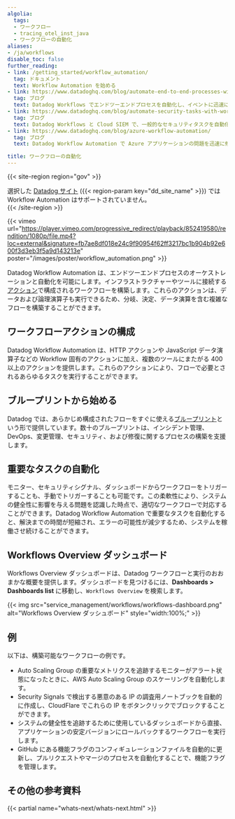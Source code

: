 ```yaml
---
algolia:
  tags:
  - ワークフロー
  - tracing_otel_inst_java
  - ワークフローの自動化
aliases:
- /ja/workflows
disable_toc: false
further_reading:
- link: /getting_started/workflow_automation/
  tag: ドキュメント
  text: Workflow Automation を始める
- link: https://www.datadoghq.com/blog/automate-end-to-end-processes-with-datadog-workflows/
  tag: ブログ
  text: Datadog Workflows でエンドツーエンドプロセスを自動化し、イベントに迅速に対応する
- link: https://www.datadoghq.com/blog/automate-security-tasks-with-workflows-and-cloud-siem/
  tag: ブログ
  text: Datadog Workflows と Cloud SIEM で、一般的なセキュリティタスクを自動化し、脅威の先を行く
- link: https://www.datadoghq.com/blog/azure-workflow-automation/
  tag: ブログ
  text: Datadog Workflow Automation で Azure アプリケーションの問題を迅速に修復する

title: ワークフローの自動化
---
```


{{< site-region region="gov" >}}
<div class="alert alert-warning">選択した <a href="/getting_started/site">Datadog サイト</a> ({{< region-param key="dd_site_name" >}}) では Workflow Automation はサポートされていません。</div>
{{< /site-region >}}

{{< vimeo url="https://player.vimeo.com/progressive_redirect/playback/852419580/rendition/1080p/file.mp4?loc=external&signature=fb7ae8df018e24c9f90954f62ff3217bc1b904b92e600f3d3eb3f5a9d143213e" poster="/images/poster/workflow_automation.png" >}}

Datadog Workflow Automation は、エンドツーエンドプロセスのオーケストレーションと自動化を可能にします。インフラストラクチャーやツールに接続する[アクション][1]で構成されるワークフローを構築します。これらのアクションは、データおよび論理演算子も実行できるため、分岐、決定、データ演算を含む複雑なフローを構築することができます。

## ワークフローアクションの構成

Datadog Workflow Automation は、HTTP アクションや JavaScript データ演算子などの Workflow 固有のアクションに加え、複数のツールにまたがる 400 以上のアクションを提供します。これらのアクションにより、フローで必要とされるあらゆるタスクを実行することができます。

## ブループリントから始める

Datadog では、あらかじめ構成されたフローをすぐに使える[ブループリント][2]という形で提供しています。数十のブループリントは、インシデント管理、DevOps、変更管理、セキュリティ、および修復に関するプロセスの構築を支援します。

## 重要なタスクの自動化

モニター、セキュリティシグナル、ダッシュボードからワークフローをトリガーすることも、手動でトリガーすることも可能です。この柔軟性により、システムの健全性に影響を与える問題を認識した時点で、適切なワークフローで対応することができます。Datadog Workflow Automation で重要なタスクを自動化すると、解決までの時間が短縮され、エラーの可能性が減少するため、システムを稼働させ続けることができます。

## Workflows Overview ダッシュボード

Workflows Overview ダッシュボードは、Datadog ワークフローと実行のおおまかな概要を提供します。ダッシュボードを見つけるには、**Dashboards > Dashboards list** に移動し、`Workflows Overview` を検索します。

{{< img src="service_management/workflows/workflows-dashboard.png" alt="Workflows Overview ダッシュボード" style="width:100%;" >}}

## 例

以下は、構築可能なワークフローの例です。
- Auto Scaling Group の重要なメトリクスを追跡するモニターがアラート状態になったときに、AWS Auto Scaling Group のスケーリングを自動化します。
- Security Signals で検出する悪意のある IP の調査用ノートブックを自動的に作成し、CloudFlare でこれらの IP をボタンクリックでブロックすることができます。
- システムの健全性を追跡するために使用しているダッシュボードから直接、アプリケーションの安定バージョンにロールバックするワークフローを実行します。
- GitHub にある機能フラグのコンフィギュレーションファイルを自動的に更新し、プルリクエストやマージのプロセスを自動化することで、機能フラグを管理します。

## その他の参考資料

{{< partial name="whats-next/whats-next.html" >}}

[1]: /ja/service_management/workflows/actions_catalog/
[2]: /ja/workflows/build/#build-a-workflow-from-a-blueprint
